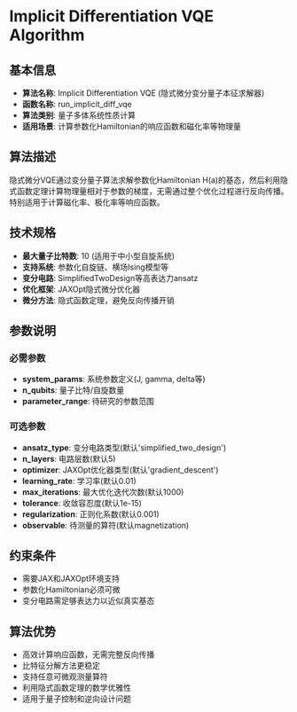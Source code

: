 # Implicit Differentiation VQE Algorithm

## 基本信息
- **算法名称**: Implicit Differentiation VQE (隐式微分变分量子本征求解器)
- **函数名称**: run_implicit_diff_vqe
- **算法类别**: 量子多体系统性质计算
- **适用场景**: 计算参数化Hamiltonian的响应函数和磁化率等物理量

## 算法描述
隐式微分VQE通过变分量子算法求解参数化Hamiltonian H(a)的基态，然后利用隐式函数定理计算物理量相对于参数的梯度，无需通过整个优化过程进行反向传播。特别适用于计算磁化率、极化率等响应函数。

## 技术规格
- **最大量子比特数**: 10 (适用于中小型自旋系统)
- **支持系统**: 参数化自旋链、横场Ising模型等
- **变分电路**: SimplifiedTwoDesign等高表达力ansatz
- **优化框架**: JAXOpt隐式微分优化器
- **微分方法**: 隐式函数定理，避免反向传播开销

## 参数说明

### 必需参数
- **system_params**: 系统参数定义(J, gamma, delta等)
- **n_qubits**: 量子比特/自旋数量
- **parameter_range**: 待研究的参数范围

### 可选参数
- **ansatz_type**: 变分电路类型(默认'simplified_two_design')
- **n_layers**: 电路层数(默认5)
- **optimizer**: JAXOpt优化器类型(默认'gradient_descent')
- **learning_rate**: 学习率(默认0.01)
- **max_iterations**: 最大优化迭代次数(默认1000)
- **tolerance**: 收敛容忍度(默认1e-15)
- **regularization**: 正则化系数(默认0.001)
- **observable**: 待测量的算符(默认magnetization)

## 约束条件
- 需要JAX和JAXOpt环境支持
- 参数化Hamiltonian必须可微
- 变分电路需足够表达力以近似真实基态

## 算法优势
- 高效计算响应函数，无需完整反向传播
- 比特征分解方法更稳定
- 支持任意可微观测量算符
- 利用隐式函数定理的数学优雅性
- 适用于量子控制和逆向设计问题
